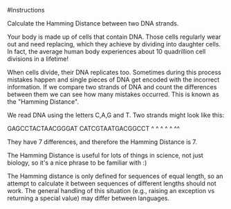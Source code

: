 #Instructions

Calculate the Hamming Distance between two DNA strands.

Your body is made up of cells that contain DNA. Those cells regularly wear out and need replacing, which they achieve by dividing into daughter cells. In fact, the average human body experiences about 10 quadrillion cell divisions in a lifetime!

When cells divide, their DNA replicates too. Sometimes during this process mistakes happen and single pieces of DNA get encoded with the incorrect information. If we compare two strands of DNA and count the differences between them we can see how many mistakes occurred. This is known as the "Hamming Distance".

We read DNA using the letters C,A,G and T. Two strands might look like this:

GAGCCTACTAACGGGAT
CATCGTAATGACGGCCT
^ ^ ^  ^ ^    ^^

They have 7 differences, and therefore the Hamming Distance is 7.

The Hamming Distance is useful for lots of things in science, not just biology, so it's a nice phrase to be familiar with :)

The Hamming distance is only defined for sequences of equal length, so an attempt to calculate it between sequences of different lengths should not work. The general handling of this situation (e.g., raising an exception vs returning a special value) may differ between languages.
